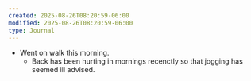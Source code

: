 ```yaml
---
created: 2025-08-26T08:20:59-06:00
modified: 2025-08-26T08:20:59-06:00
type: Journal
---
```


- Went on walk this morning.
  - Back has been hurting in mornings
    recenctly so that jogging has seemed ill
    advised.

<!-- EOF -->
